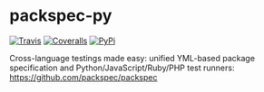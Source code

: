 # packspec-py

[![Travis](https://img.shields.io/travis/packspec/packspec-py/master.svg)](https://travis-ci.org/packspec/packspec-py)
[![Coveralls](http://img.shields.io/coveralls/packspec/packspec-py.svg?branch=master)](https://coveralls.io/r/packspec/packspec-py?branch=master)
[![PyPi](https://img.shields.io/pypi/v/packspec.svg)](https://pypi.python.org/pypi/packspec)

Cross-language testings made easy: unified YML-based package specification and Python/JavaScript/Ruby/PHP test runners: https://github.com/packspec/packspec
